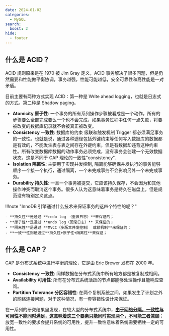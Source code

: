 ```yaml
---
date: 2024-01-02
categories:
  - MySQL
search:
  boost: 2
hide:
  - footer
---
```


## 什么是 ACID？

ACID 规则原来是在 1970 被 Jim Gray 定义，ACID 事务解决了很多问题，但是仍然需要和性能做平衡协调，事务越强，性能可能越低，安全可靠性和高性能是一对矛盾。

目前主要有两种方式实现 ACID：第一种是 Write ahead logging，也就是日志式的方式。第二种是 Shadow paging。

- **Atomicity 原子性**: 一个事务的所有系列操作步骤被看成是一个动作，所有的步骤要么全部完成要么一个也不会完成，如果事务过程中任何一点失败，将要被改变的数据库记录就不会被真正被改变。
- **Consistency 一致性**: 数据库的约束 级联和触发机制 Trigger 都必须满足事务的一致性。也就是说，通过各种途径包括外键约束等任何写入数据库的数据都是有效的，不能发生表与表之间存在外键约束，但是有数据却违背这种约束性。所有改变数据库数据的动作事务必须完成，没有事务会创建一个无效数据状态，这是不同于 CAP 理论的一致性"consistency".
- **Isolation 隔离性**: 主要用于实现并发控制, 隔离能够确保并发执行的事务能够顺序一个接一个执行，通过隔离，一个未完成事务不会影响另外一个未完成事务。
- **Durability 持久性**: 一旦一个事务被提交，它应该持久保存，不会因为和其他操作冲突而取消这个事务。很多人认为这意味着事务是持久在磁盘上，但是规范没有特别定义这点。

!!!note "InnoDB 引擎通过什么技术来保证事务的这四个特性的呢？"

    - **持久性**是通过 **redo log （重做日志）**来保证的；
    - **原子性**是通过 **undo log（回滚日志）** 来保证的；
    - **隔离性**是通过 **MVCC（多版本并发控制） 或锁机制**来保证的；
    - **一致**性则是通过**持久性+原子性+隔离性**来保证；

## 什么是 CAP？

CAP 是分布式系统中进行平衡的理论，它是由 Eric Brewer 发布在 2000 年。

- **Consistency 一致性**: 同样数据在分布式系统中所有地方都是被复制成相同。
- **Availability 可用性**: 所有在分布式系统活跃的节点都能够处理操作且能响应查询。
- **Partition Tolerance 分区容错性**: 在两个复制系统之间，如果发生了计划之外的网络连接问题，对于这种情况，有一套容错性设计来保证。

在一系列的研究结果里发现，在较大型的分布式系统中，<u>**由于网络分隔，一致性与可用性不能同时满足，这意味着这三个要素只能同时实现两个，不可能三者兼顾**</u>；放宽一致性的要求会提升系统的可用性，提升一致性意味着系统需要牺牲一定的可用性。
